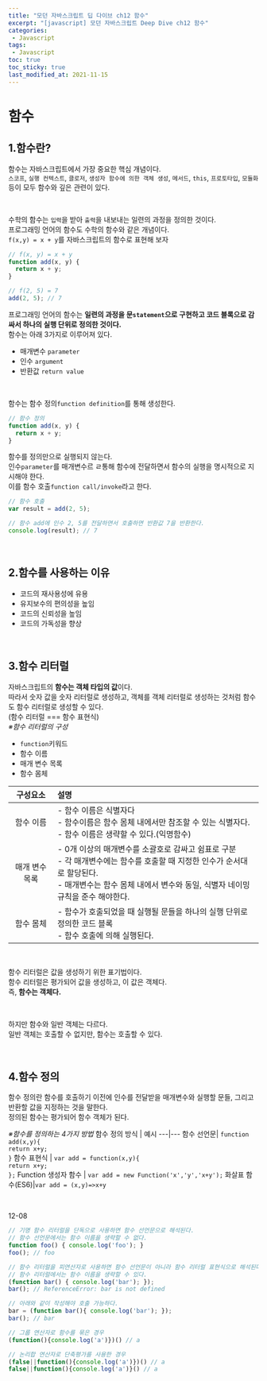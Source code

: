 ```yaml
---
title: "모던 자바스크립트 딥 다이브 ch12 함수"
excerpt: "[javascript] 모던 자바스크립트 Deep Dive ch12 함수"
categories:
 - Javascript
tags:
 - Javascript
toc: true
toc_sticky: true
last_modified_at: 2021-11-15
---
```


# 함수

## 1.함수란?
함수는 자바스크립트에서 가장 중요한 핵심 개념이다.  
`스코프`, `실행 컨텍스트`, `클로저`, `생성자 함수에 의한 객체 생성`, `메서드`, `this`, `프로토타입`, `모듈화`등이 모두 함수와 깊은 관련이 있다.  

<br>

수학의 함수는 `입력`을 받아 `출력`을 내보내는 일련의 과정을 정의한 것이다.  
프로그래밍 언어의 함수도 수학의 함수와 같은 개념이다.  
`f(x,y) = x + y`를 자바스크립트의 함수로 표현해 보자
```javascript
// f(x, y) = x + y
function add(x, y) {
  return x + y;
}

// f(2, 5) = 7
add(2, 5); // 7
```
프로그래밍 언어의 함수는 **일련의 과정을 문`statement`으로 구현하고 코드 블록으로 감싸서 하나의 실행 단위로 정의한 것이다.**  
함수는 아래 3가지로 이루어져 있다.
- 매개변수 `parameter`
- 인수 `argument`
- 반환값 `return value`

<br>

함수는 함수 정의`function definition`를 통해 생성한다.
```javascript
// 함수 정의
function add(x, y) {
  return x + y;
}
```
함수를 정의만으로 실행되지 않는다.  
인수`parameter`를 매개변수르 ㄹ통해 함수에 전달하면서 함수의 실행을 명시적으로 지시해야 한다.  
이를 함수 호출`function call/invoke`라고 한다.  
```javascript
// 함수 호출
var result = add(2, 5);

// 함수 add에 인수 2, 5를 전달하면서 호출하면 반환값 7을 반환한다.
console.log(result); // 7
```

<br>

## 2.함수를 사용하는 이유

- 코드의 재사용성에 유용
- 유지보수의 편의성을 높임
- 코드의 신뢰성을 높임
- 코드의 가독성을 향상

<br>

## 3.함수 리터럴
자바스크립트의 **함수는 객체 타입의 값**이다.  
따라서 숫자 값을 숫자 리터럴로 생성하고, 객체를 객체 리터럴로 생성하는 것처럼 함수도 함수 리터럴로 생성할 수 있다.  
(함수 리터럴 === 함수 표현식)
<br>
*※함수 리터럴의 구성*
 - `function`키워드
 - 함수 이름
 - 매개 변수 목록
 - 함수 몸체

구성요소|설명
:---:|:---
함수 이름 | - 함수 이름은 식별자다<br> - 함수이름은 함수 몸체 내에서만 참조할 수 있는 식별자다. <br> - 함수 이름은 생략할 수 있다.(익명함수)
매개 변수 목록 | - 0개 이상의 매개변수를 소괄호로 감싸고 쉼표로 구분 <br> - 각 매개변수에는 함수를 호출할 때 지정한 인수가 순서대로 할당된다. <br> - 매개변수는 함수 몸체 내에서 변수와 동일, 식별자 네이밍 규칙을 준수 해야한다.
함수 몸체 | - 함수가 호출되었을 때 실행될 문들을 하나의 실행 단위로 정의한 코드 블록 <br> - 함수 호출에 의해 실행된다.

<br>

함수 리터럴은 값을 생성하기 위한 표기법이다.  
함수 리터럴은 평가되어 값을 생성하고, 이 값은 객체다.  
즉, **함수는 객체다.**  

<br>

하지만 함수와 일반 객체는 다르다.  
일반 객체는 호출할 수 없지만, 함수는 호출할 수 있다.

<br>

## 4.함수 정의
함수 정의란 함수를 호출하기 이전에 인수를 전달받을 매개변수와 실행할 문들, 그리고 반환할 값을 지정하는 것을 말한다.  
정의된 함수는 평가되어 함수 객체가 된다.  

*※함수를 정의하는 4가지 방법*
함수 정의 방식 | 예시
---|---
함수 선언문| <code>function add(x,y){<br>return x+y;<br>}</code>
함수 표현식 | <code>var add = function(x,y){<br>return x+y;<br>};</code>
Function 생성자 함수 | `var add = new Function('x','y','x+y');`
화살표 함수(ES6)|`var add = (x,y)=>x+y`



<br>

12-08
```javascript
// 기명 함수 리터럴을 단독으로 사용하면 함수 선언문으로 해석된다.
// 함수 선언문에서는 함수 이름을 생략할 수 없다.
function foo() { console.log('foo'); }
foo(); // foo

// 함수 리터럴을 피연산자로 사용하면 함수 선언문이 아니라 함수 리터럴 표현식으로 해석된다.
// 함수 리터럴에서는 함수 이름을 생략할 수 있다.
(function bar() { console.log('bar'); });
bar(); // ReferenceError: bar is not defined

// 아래와 같이 작성해야 호출 가능하다.
bar = (function bar(){ console.log('bar'); });
bar(); // bar
```


```javascript
// 그룹 연산자로 함수를 묶은 경우
(function(){console.log('a')})() // a

// 논리합 연산자로 단축평가를 사용한 경우
(false||function(){console.log('a')})() // a
false||function(){console.log('a')}() // a
```

